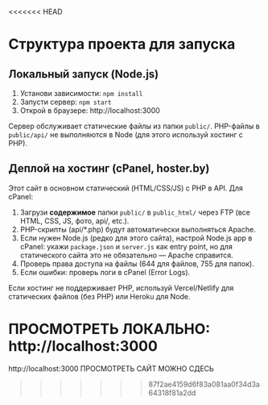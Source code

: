<<<<<<< HEAD
# Структура проекта для запуска

## Локальный запуск (Node.js)
1. Установи зависимости: `npm install`
2. Запусти сервер: `npm start`
3. Открой в браузере: http://localhost:3000

Сервер обслуживает статические файлы из папки `public/`. PHP-файлы в `public/api/` не выполняются в Node (для этого используй хостинг с PHP).

## Деплой на хостинг (cPanel, hoster.by)
Этот сайт в основном статический (HTML/CSS/JS) с PHP в API. Для cPanel:
1. Загрузи **содержимое** папки `public/` в `public_html/` через FTP (все HTML, CSS, JS, фото, api/, etc.).
2. PHP-скрипты (api/*.php) будут автоматически выполняться Apache.
3. Если нужен Node.js (редко для этого сайта), настрой Node.js app в cPanel: укажи `package.json` и `server.js` как entry point, но для статического сайта это не обязательно — Apache справится.
4. Проверь права доступа на файлы (644 для файлов, 755 для папок).
5. Если ошибки: проверь логи в cPanel (Error Logs).

Если хостинг не поддерживает PHP, используй Vercel/Netlify для статических файлов (без PHP) или Heroku для Node.

ПРОСМОТРЕТЬ ЛОКАЛЬНО: http://localhost:3000
=======
http://localhost:3000 ПРОСМОТРЕТЬ САЙТ МОЖНО СДЕСЬ
>>>>>>> 87f2ae4159d6f83a081aa0f34d3a64318f81a2dd
